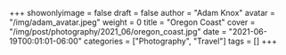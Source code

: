 +++
showonlyimage = false
draft = false
author = "Adam Knox"
avatar = "/img/adam_avatar.jpeg"
weight = 0
title = "Oregon Coast"
cover = "/img/post/photography/2021_06/oregon_coast.jpg"
date = "2021-06-19T00:01:01-06:00"
categories = ["Photography", "Travel"]
tags = []
+++
<!--more-->
